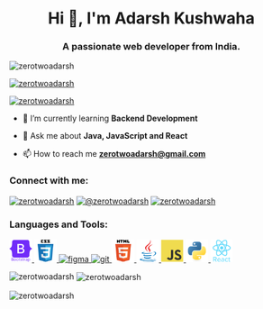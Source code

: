 <h1 align="center">Hi 👋, I'm Adarsh Kushwaha</h1>
<h3 align="center">A passionate web developer from India.</h3>

<p align="left"> <img src="https://komarev.com/ghpvc/?username=zerotwoadarsh&label=Profile%20views&color=0e75b6&style=flat" alt="zerotwoadarsh" /> </p>

<p align="left"> <a href="https://github.com/ryo-ma/github-profile-trophy"><img src="https://github-profile-trophy.vercel.app/?username=zerotwoadarsh" alt="zerotwoadarsh" /></a> </p>

<p align="left"> <a href="https://twitter.com/zerotwoadarsh" target="blank"><img src="https://img.shields.io/twitter/follow/zerotwoadarsh?logo=twitter&style=for-the-badge" alt="zerotwoadarsh" /></a> </p>

- 🌱 I’m currently learning **Backend Development**

- 💬 Ask me about **Java, JavaScript and React**

- 📫 How to reach me **zerotwoadarsh@gmail.com**

<h3 align="left">Connect with me:</h3>
<p align="left">
<a href="https://twitter.com/zerotwoadarsh" target="blank"><img align="center" src="https://raw.githubusercontent.com/rahuldkjain/github-profile-readme-generator/master/src/images/icons/Social/twitter.svg" alt="zerotwoadarsh" height="30" width="40" /></a>
<a href="https://hashnode.com/@zerotwoadarsh" target="blank"><img align="center" src="https://raw.githubusercontent.com/rahuldkjain/github-profile-readme-generator/master/src/images/icons/Social/hashnode.svg" alt="@zerotwoadarsh" height="30" width="40" /></a>
<a href="https://www.leetcode.com/zerotwoadarsh" target="blank"><img align="center" src="https://raw.githubusercontent.com/rahuldkjain/github-profile-readme-generator/master/src/images/icons/Social/leet-code.svg" alt="zerotwoadarsh" height="30" width="40" /></a>
</p>

<h3 align="left">Languages and Tools:</h3>
<p align="left"> <a href="https://getbootstrap.com" target="_blank" rel="noreferrer"> <img src="https://raw.githubusercontent.com/devicons/devicon/master/icons/bootstrap/bootstrap-plain-wordmark.svg" alt="bootstrap" width="40" height="40"/> </a> <a href="https://www.w3schools.com/css/" target="_blank" rel="noreferrer"> <img src="https://raw.githubusercontent.com/devicons/devicon/master/icons/css3/css3-original-wordmark.svg" alt="css3" width="40" height="40"/> </a> <a href="https://www.figma.com/" target="_blank" rel="noreferrer"> <img src="https://www.vectorlogo.zone/logos/figma/figma-icon.svg" alt="figma" width="40" height="40"/> </a> <a href="https://git-scm.com/" target="_blank" rel="noreferrer"> <img src="https://www.vectorlogo.zone/logos/git-scm/git-scm-icon.svg" alt="git" width="40" height="40"/> </a> <a href="https://www.w3.org/html/" target="_blank" rel="noreferrer"> <img src="https://raw.githubusercontent.com/devicons/devicon/master/icons/html5/html5-original-wordmark.svg" alt="html5" width="40" height="40"/> </a> <a href="https://www.java.com" target="_blank" rel="noreferrer"> <img src="https://raw.githubusercontent.com/devicons/devicon/master/icons/java/java-original.svg" alt="java" width="40" height="40"/> </a> <a href="https://developer.mozilla.org/en-US/docs/Web/JavaScript" target="_blank" rel="noreferrer"> <img src="https://raw.githubusercontent.com/devicons/devicon/master/icons/javascript/javascript-original.svg" alt="javascript" width="40" height="40"/> </a> <a href="https://www.python.org" target="_blank" rel="noreferrer"> <img src="https://raw.githubusercontent.com/devicons/devicon/master/icons/python/python-original.svg" alt="python" width="40" height="40"/> </a> <a href="https://reactjs.org/" target="_blank" rel="noreferrer"> <img src="https://raw.githubusercontent.com/devicons/devicon/master/icons/react/react-original-wordmark.svg" alt="react" width="40" height="40"/> </a> </p>

<p><img align="left" src="https://github-readme-stats.vercel.app/api/top-langs?username=zerotwoadarsh&show_icons=true&locale=en&layout=compact" alt="zerotwoadarsh" /></p>

<p>&nbsp;<img align="center" src="https://github-readme-stats.vercel.app/api?username=zerotwoadarsh&show_icons=true&locale=en" alt="zerotwoadarsh" /></p>

<p><img align="center" src="https://github-readme-streak-stats.herokuapp.com/?user=zerotwoadarsh&" alt="zerotwoadarsh" /></p>

